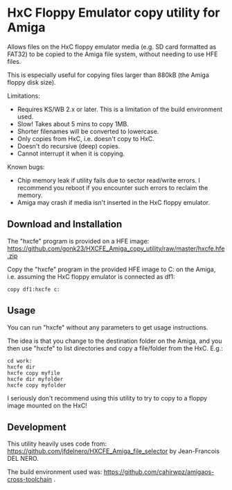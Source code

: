 HxC Floppy Emulator copy utility for Amiga
==========================================

Allows files on the HxC floppy emulator media (e.g. SD card formatted as FAT32) to be copied to the Amiga file system, without needing to use HFE files.

This is especially useful for copying files larger than 880kB (the Amiga floppy disk size).

Limitations:
* Requires KS/WB 2.x or later. This is a limitation of the build environment used.
* Slow! Takes about 5 mins to copy 1MB.
* Shorter filenames will be converted to lowercase.
* Only copies from HxC, i.e. doesn't copy to HxC.
* Doesn't do recursive (deep) copies.
* Cannot interrupt it when it is copying.

Known bugs:
* Chip memory leak if utility fails due to sector read/write errors. I recommend you reboot if you encounter such errors to reclaim the memory.
* Amiga may crash if media isn't inserted in the HxC floppy emulator.

Download and Installation
-------------------------

The "hxcfe" program is provided on a HFE image: https://github.com/gonk23/HXCFE_Amiga_copy_utility/raw/master/hxcfe.hfe.zip

Copy the "hxcfe" program in the provided HFE image to C: on the Amiga, i.e. assuming the HxC floppy emulator is connected as df1:

```
copy df1:hxcfe c:
```

Usage
-----

You can run "hxcfe" without any parameters to get usage instructions.

The idea is that you change to the destination folder on the Amiga, and you then use "hxcfe" to list directories and copy a file/folder from the HxC. E.g.:

```
cd work:
hxcfe dir
hxcfe copy myfile
hxcfe dir myfolder
hxcfe copy myfolder
```

I seriously don't recommend using this utility to try to copy to a floppy image mounted on the HxC!

Development
-----------

This utility heavily uses code from: https://github.com/jfdelnero/HXCFE_Amiga_file_selector by Jean-Francois DEL NERO.

The build environment used was: https://github.com/cahirwpz/amigaos-cross-toolchain .
